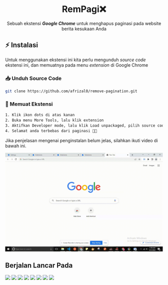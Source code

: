 <h1 align=center>RemPagi❌</h1>
<p align=center>Sebuah ekstensi <b><i>Google Chrome</i></b> untuk menghapus paginasi pada website berita kesukaan Anda</p>

<h2>⚡ Instalasi</h2>
<p>Untuk menggunakan ekstensi ini kita perlu mengunduh <i>source code</i> ekstensi ini, dan memuatnya pada menu <i>extension</i> di Google Chrome</p>

<h3>📥 Unduh Source Code</h3>

```bash
git clone https://github.com/afrizal0/remove-pagination.git
```

<h3>🎉 Memuat Ekstensi</h3>

```bash
1. Klik ikon dots di atas kanan
2. Buka menu More Tools, lalu klik extension
3. Aktifkan Developer mode, lalu klik Load unpackaged, pilih source code yang tadi sudah diunduh
4. Selamat anda terbebas dari paginasi 🎉🎉
```

<p>Jika penjelasan mengenai penginstalan belum jelas, silahkan ikuti video di bawah ini.

![](img/gif/screen-capture%20(1).gif)

<h2>Berjalan Lancar Pada</h2>

<img src="http://assets.kompasiana.com/items/album/2017/02/20/kompasiana-logo-58aa3012b8937321178c8163.png" width="180" >
<img src="https://asset.kompas.com/data/2019/bca/images/logokompas.png" width="180">
<img src="https://www.sobatku.co.id/wp-content/uploads/2019/03/tribunnews.png" width="180">
<img src="https://public.viva.co.id/asset-viva/responsive-web/img/logo-rebranding-black.png?v=1.1.33" width="180">
<img src="https://klikkaltim.com/images/suara.png" width="180">
<img src="https://upload.wikimedia.org/wikipedia/commons/thumb/3/33/Jawa_Pos_Group_logo.svg/2560px-Jawa_Pos_Group_logo.svg.png" width="180">
<img src="https://assets.pikiran-rakyat.com/www/2019/mobile/images/logo_pikiran_rakyat.png?v=59" width="180">
<img src="https://upload.wikimedia.org/wikipedia/commons/9/9d/Logo-sindonews.png?v=59" width="180">


